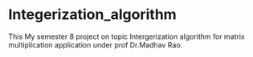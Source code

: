 # Integerization_algorithm
This My semester 8 project on topic Intergerization algorithm for matrix multiplication application under prof Dr.Madhav Rao. 
